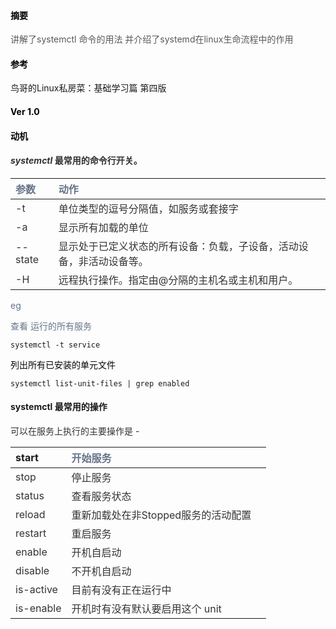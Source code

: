 ####  **<font style="color:rgb(0, 0, 0);">摘要</font>**
<font style="color:rgb(89, 89, 89);">讲解了systemctl 命令的用法 并介绍了systemd在linux生命流程中的作用 </font>

#### <font style="color:rgb(0, 0, 0);">参考</font>
鸟哥的Linux私房菜：基础学习篇   第四版    

#### **<font style="color:rgb(0, 0, 0);">Ver 1.0</font>**
#### <font style="color:rgb(0, 0, 0);">动机</font>






#### _<font style="color:rgb(51, 51, 51);">systemctl</font>_<font style="color:rgb(51, 51, 51);"> 最常用的命令行开关。</font>
| <font style="color:rgb(103, 116, 137);">参数</font> | <font style="color:rgb(103, 116, 137);">动作</font> |
| :--- | :--- |
| <font style="color:rgb(51, 51, 51);">-t</font> | <font style="color:rgb(51, 51, 51);">单位类型的逗号分隔值，如服务或套接字</font> |
| <font style="color:rgb(51, 51, 51);">-a</font> | <font style="color:rgb(51, 51, 51);">显示所有加载的单位</font> |
| <font style="color:rgb(51, 51, 51);">--state</font> | <font style="color:rgb(51, 51, 51);">显示处于已定义状态的所有设备：负载，子设备，活动设备，非活动设备等。</font> |
| <font style="color:rgb(51, 51, 51);">-H</font> | <font style="color:rgb(51, 51, 51);">远程执行操作。指定由@分隔的主机名或主机和用户。</font> |


<font style="color:rgb(103, 116, 137);">eg </font>

<font style="color:rgb(103, 116, 137);">查看 运行的所有服务</font>

```plain
systemctl -t service
```

  <font style="color:rgb(6, 6, 7);">列出所有已安装的单元文件</font>

```plain
systemctl list-unit-files | grep enabled
```

#### systemctl 最常用的操作
<font style="color:rgb(51, 51, 51);">可以在服务上执行的主要操作是 -</font>

| start | <font style="color:rgb(103, 116, 137);">开始服务</font> | <font style="color:rgb(103, 116, 137);"></font> |
| :--- | :--- | :--- |
| <font style="color:rgb(51, 51, 51);">stop</font> | <font style="color:rgb(51, 51, 51);">停止服务</font> | <font style="color:rgb(51, 51, 51);"></font> |
| <font style="color:rgb(51, 51, 51);">status</font> | <font style="color:rgb(51, 51, 51);">查看服务状态</font> | <font style="color:rgb(51, 51, 51);"></font> |
| <font style="color:rgb(51, 51, 51);">reload</font> | <font style="color:rgb(51, 51, 51);">重新加载处在非Stopped服务的活动配置</font> | <font style="color:rgb(51, 51, 51);"></font> |
| <font style="color:rgb(51, 51, 51);">restart</font> | <font style="color:rgb(51, 51, 51);">重启服务</font> | <font style="color:rgb(51, 51, 51);"></font> |
| <font style="color:rgb(51, 51, 51);">enable</font> | <font style="color:rgb(51, 51, 51);">开机自启动</font> | <font style="color:rgb(51, 51, 51);"></font> |
| <font style="color:rgb(51, 51, 51);">disable</font> | <font style="color:rgb(51, 51, 51);">不开机自启动</font> | <font style="color:rgb(51, 51, 51);"></font> |
| <font style="color:rgb(51, 51, 51);">is-active</font> | <font style="color:rgb(51, 51, 51);">目前有没有正在运行中</font> | <font style="color:rgb(51, 51, 51);"></font> |
| <font style="color:rgb(51, 51, 51);">is-enable</font> | <font style="color:rgb(51, 51, 51);">开机时有没有默认要启用这个 unit</font> | <font style="color:rgb(51, 51, 51);"></font> |




